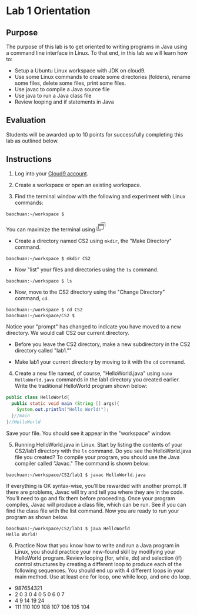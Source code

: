 # Lab 1 Orientation
## Purpose
The purpose of this lab is to get oriented to writing programs in Java using a command line interface in Linux.  To that end, in this lab we will learn how to:
* Setup a Ubuntu Linux workspace with JDK on cloud9.
* Use some Linux commands to create some directories (folders), rename some files, delete some files, print some files.
* Use javac to compile a Java source file
*	Use java to run a Java class file
*	Review looping and if statements in Java

## Evaluation
Students will be awarded up to 10 points for successfully completing this lab as outlined below.

## Instructions

1. Log into your [Cloud9 account](https://c9.io).

2. Create a workspace or open an existing workspace.

3. Find the terminal window with the following and experiment with Linux commands:
```shell
baochuan:~/workspace $
```
You can maximize the terminal using ![the maximize icon](/images/maximize@2x.png)

* Create a directory named CS2 using ```mkdir```, the "Make Directory" command.
```shell
baochuan:~/workspace $ mkdir CS2
```


* Now "list" your files and directories using the ```ls``` command.
```shell
baochuan:~/workspace $ ls
```

*	Now, move to the CS2 directory using the "Change Directory" command, ```cd```.
```shell
baochuan:~/workspace $ cd CS2
baochuan:~/workspace/CS2 $
```
Notice your "prompt" has changed to indicate you have moved to a new directory.  We would call CS2 our current directory.

* Before you leave the CS2 directory, make a new subdirectory in the CS2 directory called "lab1.""

*	Make lab1 your current directory by moving to it with the ```cd``` command.

4. Create a new file named, of course, "HelloWorld.java" using ```nano HelloWorld.java``` commands in the lab1 directory you created earlier.
Write the traditional HelloWorld program shown below:
```java
public class HelloWorld{
  public static void main (String [] args){
    System.out.println("Hello World!");
  }//main
}//HelloWorld
```
Save your file. You should see it appear in the "workspace" window.

5. Running HelloWorld.java in Linux. Start by listing the contents of your CS2/lab1 directory with the ```ls``` command. Do you see the HelloWorld.java file you created?
To compile your program, you should use the Java compiler called "Javac." The command is shown below:
```shell
baochuan:~/workspace/CS2/lab1 $ javac HelloWorld.java
```
If everything is OK syntax-wise, you’ll be rewarded with another prompt.  If there are problems, Javac will try and tell you where they are in the code.  You’ll need to go and fix them before proceeding.
Once your program compiles, Javac will produce a class file, which can be run.  See if you can find the class file with the list command.
Now you are ready to run your program as shown below.
```shello
baochuan:~/workspace/CS2/lab1 $ java HelloWorld
Hello World!
```
6. Practice
Now that you know how to write and run a Java program in Linux, you should practice your new-found skill by modifying your HelloWorld program.  Review looping (for, while, do) and selection (if) control structures by creating a different loop to produce each of the following sequences. You should end up with 4 different loops in your main method.  Use at least one for loop, one while loop, and one do loop.
*	987654321
*	2 0 3 0 4 0 5 0 6 0 7
*	4 9 14 19 24
*	111 110 109 108 107 106 105 104
